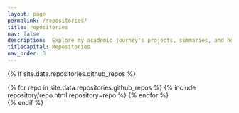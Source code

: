 ```yaml
---
layout: page
permalink: /repositories/
title: repositories
nav: false
description:  Explore my academic journey's projects, summaries, and homework assignments here.
titlecapital: Repositories
nav_order: 3
---
```



{% if site.data.repositories.github_repos %}
<div class="repositories d-flex flex-wrap flex-md-row flex-column justify-content-between align-items-center">
  {% for repo in site.data.repositories.github_repos %}
    {% include repository/repo.html repository=repo %}
  {% endfor %}
</div>
{% endif %} 
